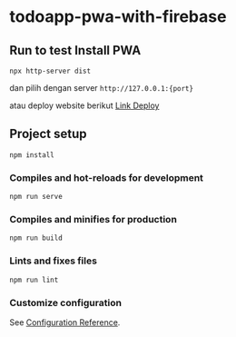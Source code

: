 # todoapp-pwa-with-firebase

## Run to test Install PWA

```
npx http-server dist
```

dan pilih dengan server `http://127.0.0.1:{port}`

atau deploy website berikut [Link Deploy]('https://todoapp-fd927.web.app/')

## Project setup

```
npm install
```

### Compiles and hot-reloads for development

```
npm run serve
```

### Compiles and minifies for production

```
npm run build
```

### Lints and fixes files

```
npm run lint
```

### Customize configuration

See [Configuration Reference](https://cli.vuejs.org/config/).
